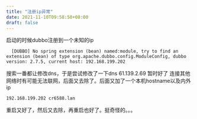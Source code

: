 ```yaml
---
title: "注册ip异常"
date: 2021-11-10T09:58:50+08:00
draft: false
---
```


启动的时候dubbo注册到一个未知的ip

````
  [DUBBO] No spring extension (bean) named:module, try to find an extension (bean) of type org.apache.dubbo.config.ModuleConfig, dubbo version: 2.7.5, current host: 192.168.199.202
````

搜索一番都让修改dns，于是尝试修改了一下dns
61.139.2.69
暂时好了
连接其他网络时有可能无法联网，后面又去除了。后面又加了一个本机hostname以及内外ip
````
192.168.199.202 cr6588.lan
````
重启又好了，然后又去除，再重启也好了。挺奇怪的。。。